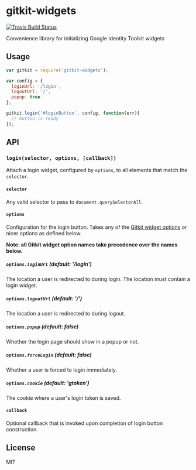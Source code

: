 # gitkit-widgets

[![Travis Build Status](https://img.shields.io/travis/iceddev/gitkit-widgets/master.svg?label=travis&style=flat-square)](https://travis-ci.org/iceddev/gitkit-widgets)

Convenience library for initializing Google Identity Toolkit widgets

## Usage

```js
var gitkit = require('gitkit-widgets');

var config = {
  loginUrl: '/login',
  logoutUrl: '/',
  popup: true
};

gitkit.login('#loginButton', config, function(err){
  // button is ready
});
```

## API

### `login(selector, options, [callback])`

Attach a login widget, configured by `options`, to all elements that match the `selector`.

#### `selector`

Any valid selector to pass to `document.querySelectorAll`.

#### `options`

Configuration for the login button. Takes any of the [Gitkit widget options](https://developers.google.com/identity/toolkit/web/setup-frontend#page_with_sign_in_button) or nicer options as defined below.

__Note: all Gitkit widget option names take precedence over the names below.__

##### `options.loginUrl` (default: '/login')

The location a user is redirected to during login. The location must contain a login widget.

##### `options.logoutUrl` (default: '/')

The location a user is redirected to during logout.

##### `options.popup` (default: false)

Whether the login page should show in a popup or not.

##### `options.forceLogin` (default: false)

Whether a user is forced to login immediately.

##### `options.cookie` (default: 'gtoken')

The cookie where a user's login token is saved.

#### `callback`

Optional callback that is invoked upon completion of login button construction.

## License

MIT
